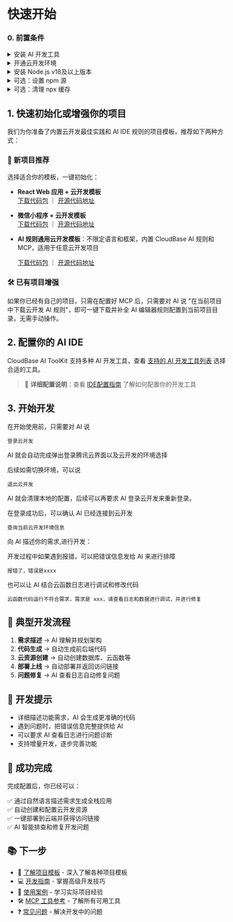 # 快速开始

### 0. 前置条件


<details>
<summary>安装 AI 开发工具</summary>

例如 [Cursor](https://www.cursor.com/) | [WindSurf](https://windsurf.com/editor) | [CodeBuddy](https://copilot.tencent.com/) 等，点击查看 [支持的 AI 开发工具列表](#2-配置你的-ai-ide)

</details>

<details>
<summary>开通云开发环境</summary>

访问 [腾讯云开发控制台](https://tcb.cloud.tencent.com/dev)开通环境，新用户可以免费开通体验。

</details>

<details>
<summary>安装 Node.js v18及以上版本</summary>

确保您的计算机上安装了 Node.js v18 及以上版本。您可以从 [Node.js 官网](https://nodejs.org/) 下载并安装最新版本。

</details>

<details>
<summary>可选：设置 npm 源</summary>

为了提高依赖包的下载速度，建议将 npm 源设置为腾讯镜像源。您可以在**终端命令行**中运行以下命令：

```bash
npm config set registry https://mirrors.cloud.tencent.com/npm/
```

这样可以加快依赖包的下载速度，特别是在中国大陆地区。
</details>

<details>
<summary>可选：清理 npx 缓存</summary>
由于 npx 这个工具本身存在一个缓存的 bug，可能导致 CloudBase AI ToolKit 安装问题，您可以尝试清理 npx 缓存。

在**终端命令行**中运行以下命令：
```
npx -y clear-npx-cache 
```
</details>


## 1. 快速初始化或增强你的项目

我们为你准备了内置云开发最佳实践和 AI IDE 规则的项目模板，推荐如下两种方式：

### 🚀 新项目推荐

选择适合你的模板，一键初始化：

- **React Web 应用 + 云开发模板**  
  [下载代码包](https://static.cloudbase.net/cloudbase-examples/web-cloudbase-react-template.zip?v=2025053001) ｜ [开源代码地址](https://github.com/TencentCloudBase/awesome-cloudbase-examples/tree/master/web/cloudbase-react-template)

- **微信小程序 + 云开发模板**  
  [下载代码包](https://static.cloudbase.net/cloudbase-examples/miniprogram-cloudbase-miniprogram-template.zip?v=2025053001) ｜ [开源代码地址](https://github.com/TencentCloudBase/awesome-cloudbase-examples/tree/master/miniprogram/cloudbase-miniprogram-template)

- **AI 规则通用云开发模板**：不限定语言和框架，内置 CloudBase AI 规则和MCP，适用于任意云开发项目

  [下载代码包](https://static.cloudbase.net/cloudbase-examples/web-cloudbase-project.zip) ｜ [开源代码地址](https://github.com/TencentCloudBase/awesome-cloudbase-examples/tree/master/web/cloudbase-project)

### 🛠️ 已有项目增强

如果你已经有自己的项目，只需在配置好 MCP 后，只需要对 AI 说 "在当前项目中下载云开发 AI 规则"，即可一键下载并补全 AI 编辑器规则配置到当前项目目录，无需手动操作。

## 2. 配置你的 AI IDE

CloudBase AI ToolKit 支持多种 AI 开发工具，查看 [支持的 AI 开发工具列表](/ai/cloudbase-ai-toolkit/#-支持的-ai-开发工具) 选择合适的工具。

> 📖 **详细配置说明**：查看 [IDE配置指南](../ide-setup/) 了解如何配置你的开发工具

## 3. 开始开发

在开始使用前，只需要对 AI 说

```
登录云开发
```

AI 就会自动完成弹出登录腾讯云界面以及云开发的环境选择

后续如需切换环境，可以说

```
退出云开发
```

AI 就会清理本地的配置，后续可以再要求 AI 登录云开发来重新登录。

在登录成功后，可以确认 AI 已经连接到云开发

```
查询当前云开发环境信息
```
向 AI 描述你的需求,进行开发：

开发过程中如果遇到报错，可以把错误信息发给 AI 来进行排障

```
报错了，错误是xxxx
```

也可以让 AI 结合云函数日志进行调试和修改代码

```
云函数代码运行不符合需求，需求是 xxx，请查看日志和数据进行调试，并进行修复
```

## 🎯 典型开发流程

1. **需求描述** → AI 理解并规划架构
2. **代码生成** → 自动生成前后端代码
3. **云资源创建** → 自动创建数据库、云函数等
4. **部署上线** → 自动部署并返回访问链接
5. **问题修复** → AI 查看日志自动修复问题

## 📝 开发提示

- 详细描述功能需求，AI 会生成更准确的代码
- 遇到问题时，把错误信息完整提供给 AI
- 可以要求 AI 查看日志进行问题诊断
- 支持增量开发，逐步完善功能

## 🎉 成功完成

完成配置后，你已经可以：

✅ 通过自然语言描述需求生成全栈应用  
✅ 自动创建和配置云开发资源  
✅ 一键部署到云端并获得访问链接  
✅ AI 智能排查和修复开发问题  

## 📚 下一步

- 📖 [了解项目模板](./templates) - 深入了解各种项目模板
- 💻 [开发指南](./development) - 掌握高级开发技巧  
- 🎯 [使用案例](./examples) - 学习实际项目经验
- 🛠️ [MCP 工具参考](./mcp-tools) - 了解所有可用工具 
- ❓ [常见问题](./faq) - 解决开发中的问题